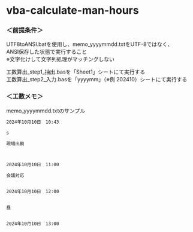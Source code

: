 # vba-calculate-man-hours


### ＜前提条件＞

UTF8toANSI.batを使用し、memo_yyyymmdd.txtをUTF-8ではなく、  
ANSI保存した状態で実行すること  
※文字化けして文字列処理がマッチングしない  

工数算出_step1_抽出.basを「Sheet1」シートにて実行する  
工数算出_step2_入力.basを「yyyymm」（※例 202410）シートにて実行する  

### ＜工数メモ＞

memo_yyyymmdd.txtのサンプル
```.txt
2024年10月10日　10:43

s

現場出勤



2024年10月10日　11:00

会議対応


2024年10月10日　12:00


昼


2024年10月10日　13:00

```